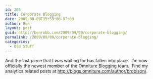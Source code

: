 ```yaml
---
id: 205
title: Corporate Blogging
date: 2009-09-09T15:53:00-07:00
author: Ben
layout: post
guid: http://benrobb.com/2009/09/09/corporate-blogging/
permalink: /2009/09/09/corporate-blogging/
categories:
  - Old Stuff
---
```

<p>And the last piece that I was waiting for has fallen into place.&#160; I’m now officially the newest member of the Omniture Blogging team.&#160; Find my analytics related posts at <a href="http://blogs.omniture.com/author/brobison/">http://blogs.omniture.com/author/brobison/</a>.</p>